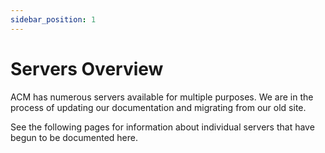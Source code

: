 ```yaml
---
sidebar_position: 1
---
```


# Servers Overview

ACM has numerous servers available for multiple purposes. We are in the process of updating our documentation and migrating from our old site. 

See the following pages for information about individual servers that have begun to be documented here.

